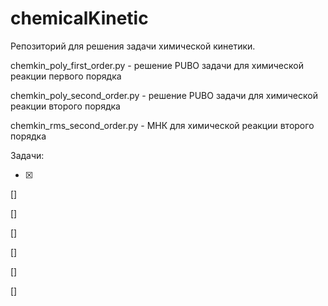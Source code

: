 # chemicalKinetic
Репозиторий для решения задачи химической кинетики.

chemkin_poly_first_order.py - решение PUBO задачи для химической реакции первого порядка

chemkin_poly_second_order.py - решение PUBO задачи для химической реакции второго порядка

chemkin_rms_second_order.py - МНК для химической реакции второго порядка

Задачи:

- [X]

[]

[]

[]

[]

[]

[]
